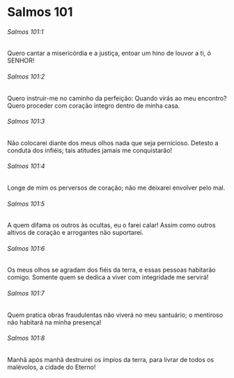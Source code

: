 # Salmos 101

###### Salmos 101:1

Quero cantar a misericórdia e a justiça, entoar um hino de louvor a ti, ó SENHOR!

###### Salmos 101:2

Quero instruir-me no caminho da perfeição: Quando virás ao meu encontro? Quero proceder com coração íntegro dentro de minha casa.

###### Salmos 101:3

Não colocarei diante dos meus olhos nada que seja pernicioso. Detesto a conduta dos infiéis; tais atitudes jamais me conquistarão!

###### Salmos 101:4

Longe de mim os perversos de coração; não me deixarei envolver pelo mal.

###### Salmos 101:5

A quem difama os outros às ocultas, eu o farei calar! Assim como outros altivos de coração e arrogantes não suportarei.

###### Salmos 101:6

Os meus olhos se agradam dos fiéis da terra, e essas pessoas habitarão comigo. Somente quem se dedica a viver com integridade me servirá!

###### Salmos 101:7

Quem pratica obras fraudulentas não viverá no meu santuário; o mentiroso não habitará na minha presença!

###### Salmos 101:8

Manhã após manhã destruirei os ímpios da terra, para livrar de todos os malévolos, a cidade do Eterno!

